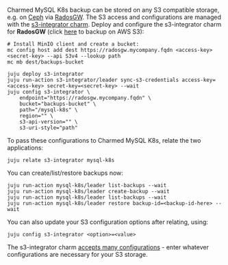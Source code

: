 Charmed MySQL K8s backup can be stored on any S3 compatible storage, e.g. on [Ceph](https://ceph.com/en/) via [RadosGW](https://docs.ceph.com/en/latest/man/8/radosgw/). The S3 access and configurations are managed with the [s3-integrator charm](https://charmhub.io/s3-integrator). Deploy and configure the s3-integrator charm for **RadosGW** (click [here](/t/charmed-mysql-k8s-how-to-configure-s3-for-aws/9651) to backup on AWS S3):
```shell
# Install MinIO client and create a bucket:
mc config host add dest https://radosgw.mycompany.fqdn <access-key> <secret-key> --api S3v4 --lookup path
mc mb dest/backups-bucket

juju deploy s3-integrator
juju run-action s3-integrator/leader sync-s3-credentials access-key=<access-key> secret-key=<secret-key> --wait
juju config s3-integrator \
    endpoint="https://radosgw.mycompany.fqdn" \
    bucket="backups-bucket" \
    path="/mysql-k8s" \
    region="" \
    s3-api-version="" \
    s3-uri-style="path"
```

To pass these configurations to Charmed MySQL K8s, relate the two applications:
```shell
juju relate s3-integrator mysql-k8s
```

You can create/list/restore backups now:

```shell
juju run-action mysql-k8s/leader list-backups --wait
juju run-action mysql-k8s/leader create-backup --wait
juju run-action mysql-k8s/leader list-backups --wait
juju run-action mysql-k8s/leader restore backup-id=<backup-id-here> --wait
```

You can also update your S3 configuration options after relating, using:
```shell
juju config s3-integrator <option>=<value>
```
The s3-integrator charm [accepts many configurations](https://charmhub.io/s3-integrator/configure) - enter whatever configurations are necessary for your S3 storage.